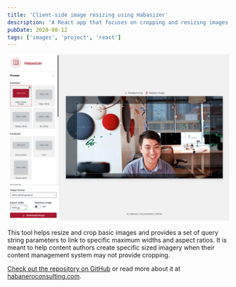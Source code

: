 ```yaml
---
title: 'Client-side image resizing using Habasizer'
description: 'A React app that focuses on cropping and resizing images to specific aspect ratios.'
pubDate: 2020-08-12
tags: ['images', 'project', 'react']
---
```


![A screenshot of Habasizer](1.png)

This tool helps resize and crop basic images and provides a set of query string parameters to link to specific maximum widths and aspect ratios. It is meant to help content authors create specific sized imagery when their content management system may not provide cropping.

[Check out the repository on GitHub](https://github.com/habaneroconsulting/image-resizer) or read more about it at [habaneroconsulting.com](https://www.habaneroconsulting.com/stories/insights/2024/resizing-web-images-with-ease-introducing-habasizer).
